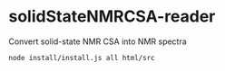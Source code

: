 # solidStateNMRCSA-reader

Convert solid-state NMR CSA into NMR spectra

```zsh
node install/install.js all html/src
```
